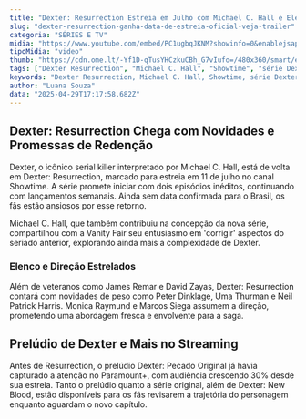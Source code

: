 ```yaml
---
title: "Dexter: Resurrection Estreia em Julho com Michael C. Hall e Elenco Estelar"
slug: "dexter-resurrection-ganha-data-de-estreia-oficial-veja-trailer"
categoria: "SÉRIES E TV"
midia: "https://www.youtube.com/embed/PC1ugbqJKNM?showinfo=0&enablejsapi=1"
tipoMidia: "video"
thumb: "https://cdn.ome.lt/-Yf1D-qTusYHCzkuCBh_G7vIufo=/480x360/smart/extras/conteudos/Captura_de_tela_2025-04-29_141333.png"
tags: ["Dexter Resurrection", "Michael C. Hall", "Showtime", "série Dexter", "lançamento série", "Peter Dinklage", "Uma Thurman", "Neil Patrick Harris"]
keywords: "Dexter Resurrection, Michael C. Hall, Showtime, série Dexter, lançamento série, Peter Dinklage, Uma Thurman, Neil Patrick Harris"
author: "Luana Souza"
data: "2025-04-29T17:17:58.682Z"
---
```


## Dexter: Resurrection Chega com Novidades e Promessas de Redenção

Dexter, o icônico serial killer interpretado por Michael C. Hall, está de volta em Dexter: Resurrection, marcado para estreia em 11 de julho no canal Showtime. A série promete iniciar com dois episódios inéditos, continuando com lançamentos semanais. Ainda sem data confirmada para o Brasil, os fãs estão ansiosos por esse retorno.

Michael C. Hall, que também contribuiu na concepção da nova série, compartilhou com a Vanity Fair seu entusiasmo em 'corrigir' aspectos do seriado anterior, explorando ainda mais a complexidade de Dexter.

### Elenco e Direção Estrelados

Além de veteranos como James Remar e David Zayas, Dexter: Resurrection contará com novidades de peso como Peter Dinklage, Uma Thurman e Neil Patrick Harris. Monica Raymund e Marcos Siega assumem a direção, prometendo uma abordagem fresca e envolvente para a saga.

## Prelúdio de Dexter e Mais no Streaming

Antes de Resurrection, o prelúdio Dexter: Pecado Original já havia capturado a atenção no Paramount+, com audiência crescendo 30% desde sua estreia. Tanto o prelúdio quanto a série original, além de Dexter: New Blood, estão disponíveis para os fãs revisarem a trajetória do personagem enquanto aguardam o novo capítulo.